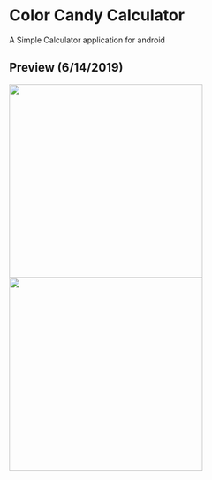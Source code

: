 # Color Candy Calculator
A Simple Calculator application for android
## Preview (6/14/2019)
<img src="https://user-images.githubusercontent.com/25170682/59466397-4d72da80-8e3e-11e9-94f5-1645c1f09d98.png" width="350">
<img src="https://user-images.githubusercontent.com/25170682/59466399-4e0b7100-8e3e-11e9-930d-46e8e812e3f6.png" width="350">
